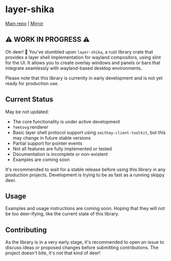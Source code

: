 # layer-shika

[Main repo](https://codeberg.org/dyrland/layer-shika) | [Mirror](https://git.dren.dog/dyrland/layer-shika)

## ⚠️ WORK IN PROGRESS ⚠️

Oh deer! 🦌 You've stumbled upon `layer-shika`, a rust library crate that provides a layer shell implementation for wayland compositors, using slint for the UI. It allows you to create overlay windows and panels or bars that integrate seamlessly with wayland-based desktop environments.

Please note that this library is currently in early development and is not yet ready for production use.

## Current Status

May be not updated:

- The core functionality is under active development
- `femtovg` renderer
- Basic layer shell protocol support using `smithay-client-toolkit`, but this may change in future stable versions
- Partial support for pointer events
- Not all features are fully implemented or tested
- Documentation is incomplete or non-existent
- Examples are coming soon

It's recommended to wait for a stable release before using this library in any production projects. Development is trying to be as fast as a running skippy deer.

## Usage

Examples and usage instructions are coming soon. Hoping that they will not be too deer-ifying, like the current state of this library.

## Contributing

As the library is in a very early stage, it's recommended to open an issue to discuss ideas or proposed changes before submitting contributions. The project doesn't bite, it's not that kind of deer!
